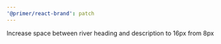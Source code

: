 ```yaml
---
'@primer/react-brand': patch
---
```


Increase space between river heading and description to 16px from 8px
